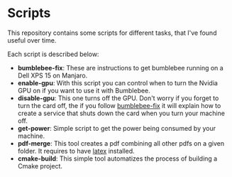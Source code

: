 # Scripts

This repository contains some scripts for different tasks, that I've found useful over time.

Each script is described below:

- **bumblebee-fix**: These are instructions to get bumblebee running on a Dell XPS 15 on Manjaro.
- **enable-gpu**: With this script you can control when to turn the Nvidia GPU on if you want to use it with Bumblebee.
- **disable-gpu**: This one turns off the GPU. Don't worry if you forget to turn the card off, the if you follow [bumblebee-fix](bumblebee-fix.md) it will explain how to create a service that shuts down the card when you turn your machine off.
- **get-power**: Simple script to get the power being consumed by your machine.
- **pdf-merge**: This tool creates a pdf combining all other pdfs on a given folder. It requires to have [latex](https://www.latex-project.org/) installed.
- **cmake-build**: This simple tool automatizes the process of building a Cmake project. 
